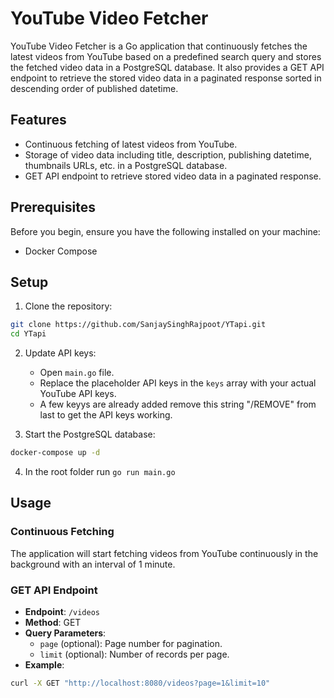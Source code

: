 # YouTube Video Fetcher

YouTube Video Fetcher is a Go application that continuously fetches the latest videos from YouTube based on a predefined search query and stores the fetched video data in a PostgreSQL database. It also provides a GET API endpoint to retrieve the stored video data in a paginated response sorted in descending order of published datetime.

## Features

- Continuous fetching of latest videos from YouTube.
- Storage of video data including title, description, publishing datetime, thumbnails URLs, etc. in a PostgreSQL database.
- GET API endpoint to retrieve stored video data in a paginated response.

## Prerequisites

Before you begin, ensure you have the following installed on your machine:

- Docker Compose

## Setup

1. Clone the repository:

```bash
git clone https://github.com/SanjaySinghRajpoot/YTapi.git
cd YTapi
```

2. Update API keys:

   - Open `main.go` file.
   - Replace the placeholder API keys in the `keys` array with your actual YouTube API keys.
   - A few keyys are already added remove this string "/REMOVE" from last to get the API keys working. 

3. Start the PostgreSQL database:

```bash
docker-compose up -d
```

4. In the root folder run `go run main.go`

## Usage

### Continuous Fetching

The application will start fetching videos from YouTube continuously in the background with an interval of 1 minute.

### GET API Endpoint

- **Endpoint**: `/videos`
- **Method**: GET
- **Query Parameters**:
  - `page` (optional): Page number for pagination.
  - `limit` (optional): Number of records per page.
- **Example**:

```bash
curl -X GET "http://localhost:8080/videos?page=1&limit=10"
```
